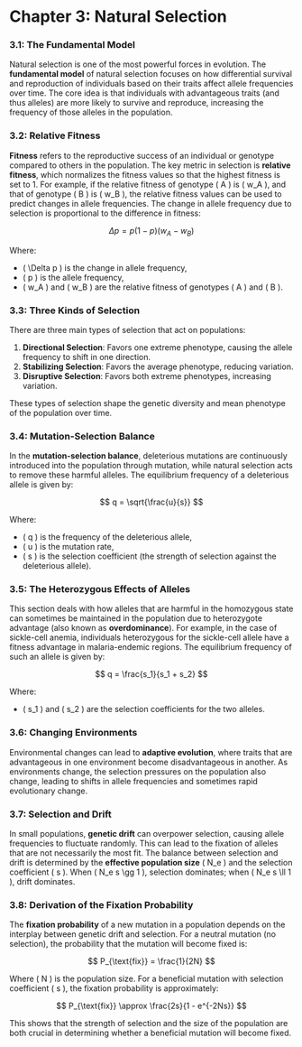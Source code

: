 # Chapter 3: Natural Selection

### 3.1: The Fundamental Model
Natural selection is one of the most powerful forces in evolution. The **fundamental model** of natural selection focuses on how differential survival and reproduction of individuals based on their traits affect allele frequencies over time. The core idea is that individuals with advantageous traits (and thus alleles) are more likely to survive and reproduce, increasing the frequency of those alleles in the population.

### 3.2: Relative Fitness
**Fitness** refers to the reproductive success of an individual or genotype compared to others in the population. The key metric in selection is **relative fitness**, which normalizes the fitness values so that the highest fitness is set to 1. For example, if the relative fitness of genotype \( A \) is \( w_A \), and that of genotype \( B \) is \( w_B \), the relative fitness values can be used to predict changes in allele frequencies. The change in allele frequency due to selection is proportional to the difference in fitness:

$$
\Delta p = p(1 - p)(w_A - w_B)
$$

Where:
- \( \Delta p \) is the change in allele frequency,
- \( p \) is the allele frequency,
- \( w_A \) and \( w_B \) are the relative fitness of genotypes \( A \) and \( B \).

### 3.3: Three Kinds of Selection
There are three main types of selection that act on populations:

1. **Directional Selection**: Favors one extreme phenotype, causing the allele frequency to shift in one direction.
2. **Stabilizing Selection**: Favors the average phenotype, reducing variation.
3. **Disruptive Selection**: Favors both extreme phenotypes, increasing variation.

These types of selection shape the genetic diversity and mean phenotype of the population over time.

### 3.4: Mutation-Selection Balance
In the **mutation-selection balance**, deleterious mutations are continuously introduced into the population through mutation, while natural selection acts to remove these harmful alleles. The equilibrium frequency of a deleterious allele is given by:

$$
q = \sqrt{\frac{u}{s}}
$$

Where:
- \( q \) is the frequency of the deleterious allele,
- \( u \) is the mutation rate,
- \( s \) is the selection coefficient (the strength of selection against the deleterious allele).

### 3.5: The Heterozygous Effects of Alleles
This section deals with how alleles that are harmful in the homozygous state can sometimes be maintained in the population due to heterozygote advantage (also known as **overdominance**). For example, in the case of sickle-cell anemia, individuals heterozygous for the sickle-cell allele have a fitness advantage in malaria-endemic regions. The equilibrium frequency of such an allele is given by:

$$
q = \frac{s_1}{s_1 + s_2}
$$

Where:
- \( s_1 \) and \( s_2 \) are the selection coefficients for the two alleles.

### 3.6: Changing Environments
Environmental changes can lead to **adaptive evolution**, where traits that are advantageous in one environment become disadvantageous in another. As environments change, the selection pressures on the population also change, leading to shifts in allele frequencies and sometimes rapid evolutionary change.

### 3.7: Selection and Drift
In small populations, **genetic drift** can overpower selection, causing allele frequencies to fluctuate randomly. This can lead to the fixation of alleles that are not necessarily the most fit. The balance between selection and drift is determined by the **effective population size** \( N_e \) and the selection coefficient \( s \). When \( N_e s \gg 1 \), selection dominates; when \( N_e s \ll 1 \), drift dominates.

### 3.8: Derivation of the Fixation Probability
The **fixation probability** of a new mutation in a population depends on the interplay between genetic drift and selection. For a neutral mutation (no selection), the probability that the mutation will become fixed is:

$$
P_{\text{fix}} = \frac{1}{2N}
$$

Where \( N \) is the population size. For a beneficial mutation with selection coefficient \( s \), the fixation probability is approximately:

$$
P_{\text{fix}} \approx \frac{2s}{1 - e^{-2Ns}}
$$

This shows that the strength of selection and the size of the population are both crucial in determining whether a beneficial mutation will become fixed.
